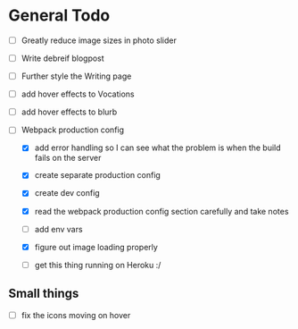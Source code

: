 # General Todo

- [ ] Greatly reduce image sizes in photo slider
- [ ] Write debreif blogpost
- [ ] Further style the Writing page
- [ ] add hover effects to Vocations
- [ ] add hover effects to blurb

- [ ] Webpack production config
    - [x] add error handling so I can see what the problem is when the build fails on the server
    - [x] create separate production config
    - [x] create dev config
    - [x] read the webpack production config section carefully and take notes
    - [ ] add env vars
    - [x] figure out image loading properly
    - [ ] get this thing running on Heroku :/
    

## Small things
- [ ] fix the icons moving on hover
